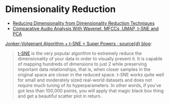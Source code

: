# Dimensionality Reduction



* [Reducing Dimensionality from Dimensionality Reduction Techniques](https://medium.com/towards-data-science/reducing-dimensionality-from-dimensionality-reduction-techniques-f658aec24dfe)
* [Comparative Audio Analysis With Wavenet, MFCCs, UMAP, t-SNE and PCA](https://medium.com/@LeonFedden/comparative-audio-analysis-with-wavenet-mfccs-umap-t-sne-and-pca-cb8237bfce2f)

 [Jonker-Volgenant Algorithm + t-SNE = Super Powers · source{d} blog](https://blog.sourced.tech/post/lapjv/):

> [t-SNE](https://lvdmaaten.github.io/tsne/) is the very popular algorithm to extremely reduce the dimensionality of your data in order to visually present it. It is capable of mapping hundreds of dimensions to just 2 while preserving important data relationships, that is, when closer samples in the original space are closer in the reduced space. t-SNE works quite well for small and moderately sized real-world datasets and does not require much tuning of its hyperparameters. In other words, if you’ve got less than 100,000 points, you will apply that magic black box thing and get a beautiful scatter plot in return.

